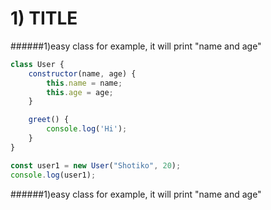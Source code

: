 # 1) TITLE
######1)easy class for example, it will print "name and age"
```javascript
class User {
    constructor(name, age) {
        this.name = name;
        this.age = age;
    }

    greet() {
        console.log('Hi');
    }
}

const user1 = new User("Shotiko", 20);
console.log(user1);
```
######1)easy class for example, it will print "name and age"
